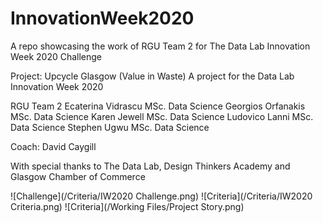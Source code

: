 # InnovationWeek2020
A repo showcasing the work of RGU Team 2 for The Data Lab Innovation Week 2020 Challenge

Project: Upcycle Glasgow (Value in Waste)
A project for the Data Lab Innovation Week 2020


RGU Team 2
Ecaterina Vidrascu		MSc. Data Science
Georgios Orfanakis		MSc. Data Science
Karen Jewell			    MSc. Data Science
Ludovico Lanni		    MSc. Data Science
Stephen Ugwu			    MSc. Data Science

Coach: David Caygill

With special thanks to The Data Lab, Design Thinkers Academy and Glasgow Chamber of Commerce

![Challenge](/Criteria/IW2020 Challenge.png)
![Criteria](/Criteria/IW2020 Criteria.png)
![Criteria](/Working Files/Project Story.png)
